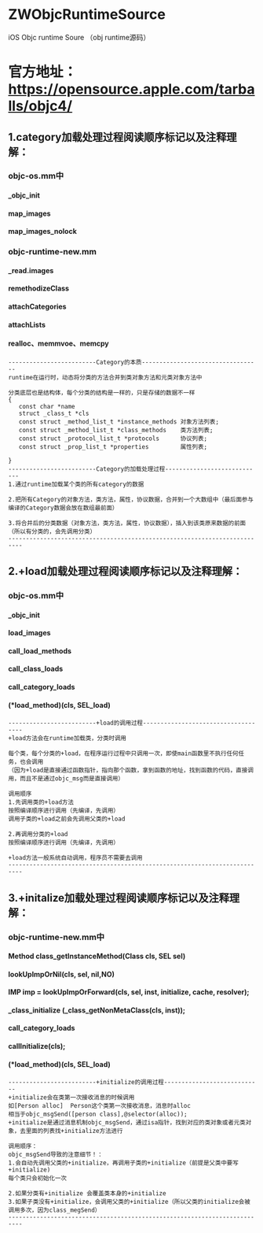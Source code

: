 # ZWObjcRuntimeSource
iOS Objc runtime Soure （obj runtime源码）


# 官方地址：https://opensource.apple.com/tarballs/objc4/

## 1.category加载处理过程阅读顺序标记以及注释理解：
### objc-os.mm中
#### _objc_init
#### map_images
#### map_images_nolock

### objc-runtime-new.mm
#### _read.images
#### remethodizeClass
#### attachCategories
#### attachLists
#### realloc、memmvoe、memcpy
```
-------------------------Category的本质----------------------------------
runtime在运行时，动态将分类的方法合并到类对象方法和元类对象方法中

分类底层也是结构体，每个分类的结构是一样的，只是存储的数据不一样
{
   const char *name    
   struct _class_t *cls
   const struct _method_list_t *instance_methods 对象方法列表;
   const struct _method_list_t *class_methods    类方法列表;
   const struct _protocol_list_t *protocols      协议列表;
   const struct _prop_list_t *properties         属性列表;

}
-------------------------Category的加载处理过程----------------------------
1.通过runtime加载某个类的所有category的数据

2.把所有Category的对象方法，类方法，属性，协议数据，合并到一个大数组中（最后面参与编译的Category数据会放在数组最前面）

3.将合并后的分类数据（对象方法，类方法，属性，协议数据），插入到该类原来数据的前面（所以有分类的，会先调用分类）
--------------------------------------------------------------------------
```
## 2.+load加载处理过程阅读顺序标记以及注释理解：
### objc-os.mm中
#### _objc_init
#### load_images
#### call_load_methods
#### call_class_loads
#### call_category_loads
#### (*load_method)(cls, SEL_load)
```
-------------------------+load的调用过程------------------------------------
+load方法会在runtime加载类，分类时调用

每个类，每个分类的+load，在程序运行过程中只调用一次，即使main函数里不执行任何任务，也会调用
（因为+load是直接通过函数指针，指向那个函数，拿到函数的地址，找到函数的代码，直接调用，而且不是通过objc_msg而是直接调用）

调用顺序
1.先调用类的+load方法
按照编译顺序进行调用（先编译，先调用）
调用子类的+load之前会先调用父类的+load

2.再调用分类的+load
按照编译顺序进行调用（先编译，先调用）

+load方法一般系统自动调用，程序员不需要去调用
--------------------------------------------------------------------------
```
## 3.+initalize加载处理过程阅读顺序标记以及注释理解：
### objc-runtime-new.mm中
#### Method class_getInstanceMethod(Class cls, SEL sel)
#### lookUpImpOrNil(cls, sel, nil,NO)
#### IMP imp = lookUpImpOrForward(cls, sel, inst, initialize, cache, resolver);
#### _class_initialize (_class_getNonMetaClass(cls, inst));
#### call_category_loads
#### callInitialize(cls);
#### (*load_method)(cls, SEL_load)
```
-------------------------+initialize的调用过程----------------------------
+initialize会在类第一次接收消息的时候调用
如[Person alloc]  Person这个类第一次接收消息，消息时alloc
相当于objc_msgSend([person class],@selector(alloc));
+initialize是通过消息机制objc_msgSend，通过isa指针，找到对应的类对象或者元类对象，去里面的列表找+initialize方法进行

调用顺序：
objc_msgSend导致的注意细节！：
1.会自动先调用父类的+initialize，再调用子类的+initialize（前提是父类中要写+initialize)
每个类只会初始化一次

2.如果分类有+initialize 会覆盖类本身的+initialize
3.如果子类没有+initialize，会调用父类的+initialize（所以父类的initialize会被调用多次，因为class_megSend）
--------------------------------------------------------------------------
```
